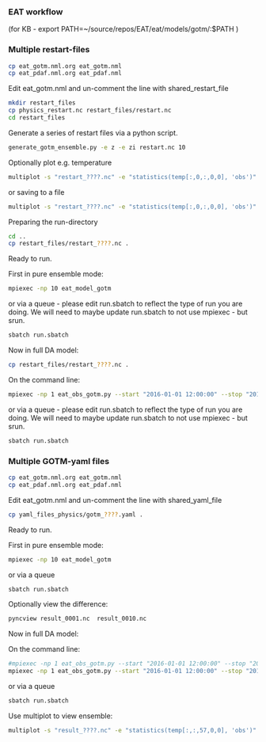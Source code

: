 ### EAT workflow

(for KB - export PATH=~/source/repos/EAT/eat/models/gotm/:$PATH )

### Multiple restart-files
```bash
cp eat_gotm.nml.org eat_gotm.nml
cp eat_pdaf.nml.org eat_pdaf.nml
```

Edit eat_gotm.nml and un-comment the line with shared_restart_file

```bash
mkdir restart_files
cp physics_restart.nc restart_files/restart.nc
cd restart_files
```

Generate a series of restart files via a python script.

```bash
generate_gotm_ensemble.py -e z -e zi restart.nc 10
```

Optionally plot e.g. temperature

```bash
multiplot -s "restart_????.nc" -e "statistics(temp[:,0,:,0,0], 'obs')"
```

or saving to a file

```bash
multiplot -s "restart_????.nc" -e "statistics(temp[:,0,:,0,0], 'obs')" -o temp.png
```

Preparing the run-directory

```bash
cd ..
cp restart_files/restart_????.nc .
```

Ready to run.

First in pure ensemble mode:

```bash
mpiexec -np 10 eat_model_gotm
```

or via a queue - please edit run.sbatch to reflect the type of run you are doing. We will need to maybe update run.sbatch to not use mpiexec - but srun.

```bash
sbatch run.sbatch
```

Now in full DA model:
```bash
cp restart_files/restart_????.nc .
```

On the command line:

```bash
mpiexec -np 1 eat_obs_gotm.py --start "2016-01-01 12:00:00" --stop "2019-12-31 12:00:00" -o temp[-1] cci_sst.dat  : -np 1 eat_filter_pdaf : -np 10 eat_model_gotm
```

or via a queue - please edit run.sbatch to reflect the type of run you are doing. We will need to maybe update run.sbatch to not use mpiexec - but srun.
```bash
sbatch run.sbatch
```

### Multiple GOTM-yaml files
```bash
cp eat_gotm.nml.org eat_gotm.nml
cp eat_pdaf.nml.org eat_pdaf.nml
```

Edit eat_gotm.nml and un-comment the line with shared_yaml_file

```bash
cp yaml_files_physics/gotm_????.yaml .
```

Ready to run.

First in pure ensemble mode:

```bash
mpiexec -np 10 eat_model_gotm
```
or via a queue

```bash
sbatch run.sbatch
```

Optionally view the difference:
```bash
pyncview result_0001.nc  result_0010.nc
```

Now in full DA model:

On the command line:
```bash
#mpiexec -np 1 eat_obs_gotm.py --start "2016-01-01 12:00:00" --stop "2019-12-31 12:00:00" -o temp[-1] cci_sst.dat  : -np 1 eat_filter_pdaf : -np 10 eat_model_gotm 
mpiexec -np 1 eat_obs_gotm.py --start "2016-01-01 12:00:00" --stop "2016-03-15 12:00:00" -o temp[-1] cci_sst.dat  : -np 1 eat_filter_pdaf : -np 10 eat_model_gotm
```

or via a queue

```bash
sbatch run.sbatch
```

Use multiplot to view ensemble:
```bash
multiplot -s "result_????.nc" -e "statistics(temp[:,:,57,0,0], 'obs')"
```


